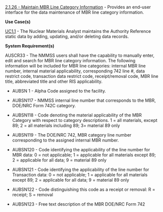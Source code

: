 <a href="https://dev.azure.com/Link-Technologies/NMMSS%20Requirements/_workitems/edit/114/" target="_blank">2.1.26 - Maintain MBR Line Category Information</a> - Provides an end-user interface for the data maintenance of MBR line category information.


**Use Case(s)**

<a href="https://dev.azure.com/Link-Technologies/NMMSS%20Requirements/_workitems/edit/10/" target="_blank">UC1.1</a> - The Nuclear Materials Analyst maintains the Authority Reference static data by adding, updating, and/or deleting data records.

**System Requirement(s)**

AUSCR33 - The NMMSS users shall have the capability to manually enter, edit and search for MBR line category information. The following information will be included for MBR line categories: internal MBR line number, internal material applicability, corresponding 742 line #, data restrict code, transaction data restrict code, receipt/removal code, MBR line title, abbreviated title and other RIS applicability.

- AUBSN 1 - Alpha Code assigned to the facility.

- AUBSN117 - NMMSS internal line number that corresponds to the MBR, DOE/NRC Form 742C category.

- AUBSN118 - Code denoting the material applicability of the MBR Category with respect to category descriptions.  1 = all materials, except 89; 2 = all materials including 89; 3= material 89 only

- AUBSN119 - The DOE/NRC 742, MBR category line number corresponding to the assigned internal MBR number.

- AUBSN120 - Code identifying the applicability of the line number for MBR data: 0 = not applicable; 1 = applicable for all materials except 89; 2 = applicable for all data; 9 = material 89 only

- AUBSN121 - Code identifying the applicability of the line number for Transaction data: 0 = not applicable; 1 = applicable for all materials except 89; 2 = applicable for all data; 9 = material 89 only

- AUBSN122 - Code distinguishing this code as a receipt or removal: R = receipt; S = removal

- AUBSN123 - Free text description of the MBR DOE/NRC Form 742

